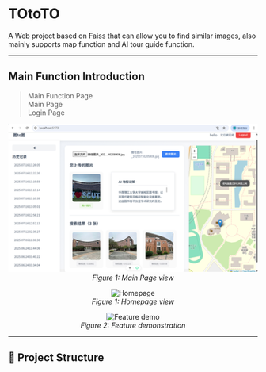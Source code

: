 # TOtoTO

A Web project based on Faiss that can allow you to find similar images, also mainly supports map function and AI tour guide function.

---

## Main Function Introduction

> Main Function Page  
> Main Page  
> Login Page  

<p align="center">
  <img src="./ScreenShots/c5344711f54ba3dd19f9b9f6c580d6c.jpg" alt="Homepage" />
  <br/>
  <em>Figure 1: Main Page view</em>
</p>


<p align="center">
  <img src="./screenshots/homepage.png" alt="Homepage" width="600"/>
  <br/>
  <em>Figure 1: Homepage view</em>
</p>

<p align="center">
  <img src="./screenshots/feature-demo.gif" alt="Feature demo" width="600"/>
  <br/>
  <em>Figure 2: Feature demonstration</em>
</p>

---

## 🧩 Project Structure

